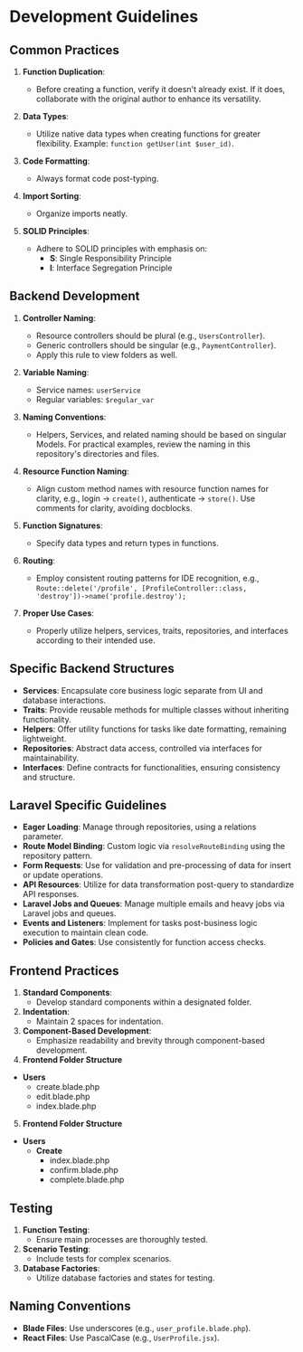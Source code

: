 
# Development Guidelines

## Common Practices

1. **Function Duplication**:
   - Before creating a function, verify it doesn't already exist. If it does, collaborate with the original author to enhance its versatility.

2. **Data Types**:
   - Utilize native data types when creating functions for greater flexibility. Example: `function getUser(int $user_id)`.

3. **Code Formatting**:
   - Always format code post-typing.

4. **Import Sorting**:
   - Organize imports neatly.

5. **SOLID Principles**:
   - Adhere to SOLID principles with emphasis on:
     - **S**: Single Responsibility Principle
     - **I**: Interface Segregation Principle

## Backend Development

1. **Controller Naming**:
   - Resource controllers should be plural (e.g., `UsersController`).
   - Generic controllers should be singular (e.g., `PaymentController`).
   - Apply this rule to view folders as well.

2. **Variable Naming**:
   - Service names: `userService`
   - Regular variables: `$regular_var`

3. **Naming Conventions**:
   - Helpers, Services, and related naming should be based on singular Models. For practical examples, review the naming in this repository's directories and files.

4. **Resource Function Naming**:
   - Align custom method names with resource function names for clarity, e.g., login -> `create()`, authenticate -> `store()`. Use comments for clarity, avoiding docblocks.

5. **Function Signatures**:
   - Specify data types and return types in functions.

6. **Routing**:
   - Employ consistent routing patterns for IDE recognition, e.g., `Route::delete('/profile', [ProfileController::class, 'destroy'])->name('profile.destroy');`

7. **Proper Use Cases**:
   - Properly utilize helpers, services, traits, repositories, and interfaces according to their intended use.

## Specific Backend Structures

- **Services**: Encapsulate core business logic separate from UI and database interactions.
- **Traits**: Provide reusable methods for multiple classes without inheriting functionality.
- **Helpers**: Offer utility functions for tasks like date formatting, remaining lightweight.
- **Repositories**: Abstract data access, controlled via interfaces for maintainability.
- **Interfaces**: Define contracts for functionalities, ensuring consistency and structure.

## Laravel Specific Guidelines

- **Eager Loading**: Manage through repositories, using a relations parameter.
- **Route Model Binding**: Custom logic via `resolveRouteBinding` using the repository pattern.
- **Form Requests**: Use for validation and pre-processing of data for insert or update operations.
- **API Resources**: Utilize for data transformation post-query to standardize API responses.
- **Laravel Jobs and Queues**: Manage multiple emails and heavy jobs via Laravel jobs and queues.
- **Events and Listeners**: Implement for tasks post-business logic execution to maintain clean code.
- **Policies and Gates**: Use consistently for function access checks.

## Frontend Practices

1. **Standard Components**:
   - Develop standard components within a designated folder.
2. **Indentation**:
   - Maintain 2 spaces for indentation.
3. **Component-Based Development**:
   - Emphasize readability and brevity through component-based development.
4. **Frontend Folder Structure**

- **Users**
  - create.blade.php
  - edit.blade.php
  - index.blade.php

5. **Frontend Folder Structure**

- **Users**
  - **Create**
    - index.blade.php
    - confirm.blade.php
    - complete.blade.php

## Testing

1. **Function Testing**:
   - Ensure main processes are thoroughly tested.
2. **Scenario Testing**:
   - Include tests for complex scenarios.
3. **Database Factories**:
   - Utilize database factories and states for testing.

## Naming Conventions

- **Blade Files**: Use underscores (e.g., `user_profile.blade.php`).
- **React Files**: Use PascalCase (e.g., `UserProfile.jsx`).
